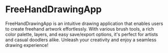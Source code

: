 # FreeHandDrawingApp
FreeHandDrawingApp is an intuitive drawing application that enables users to create freehand artwork effortlessly. With various brush tools, a rich color palette, layers, and easy save/export options, it's perfect for artists and casual doodlers alike. Unleash your creativity and enjoy a seamless drawing experience!
